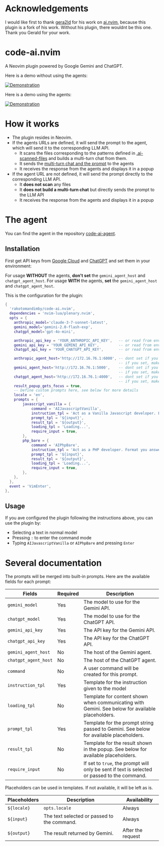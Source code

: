 # Acknowledgements

I would like first to thank [gera2ld](https://github.com/gera2ld) for his work on [ai.nvim](https://github.com/gera2ld/ai.nvim), because this plugin is a fork of his work. 
Without his plugin, there wouldnt be this one.
Thank you Gerald for your work.

# code-ai.nvim

A Neovim plugin powered by Google Gemini and ChatGPT.

Here is a demo without using the agents:

[![Demonstration](https://img.youtube.com/vi/fkVt4ozc-w8/0.jpg)](https://www.youtube.com/watch?v=fkVt4ozc-w8)

Here is a demo using the agents:

[![Demonstration](https://img.youtube.com/vi/Mmv7dKrak7Q/0.jpg)](https://www.youtube.com/watch?v=Mmv7dKrak7Q)

# How it works

- The plugin resides in Neovim.
- If the agents URLs are defined, it will send the prompt to the agent, which will send it to the corresponding LLM API.
  - It scans the files corresponding to the patterns defined in [.ai-scanned-files](./.ai-scanned-files) and builds a multi-turn chat from them.
  - It sends the [multi-turn chat and the prompt](./documentation/multi-turn-chat.json) to the agents
  - It receives the response from the agents and displays it in a popup
- If the agent URL are not defined, it will send the prompt directly to the corresponding LLM API.
  - It **does not scan** any files
  - It **does not build a multi-turn chat** but directly sends the prompt to the LLM API
  - It receives the response from the agents and displays it in a popup

# The agent

You can find the agent in the repository [code-ai-agent](https://github.com/rakotomandimby/code-ai-agent).

## Installation

First get API keys from [Google Cloud](https://ai.google.dev/gemini-api/docs/api-key) and [ChatGPT](https://platform.openai.com/api-keys) and set them in your environment:

For usage **WITHOUT** the agents, **don't set** the `gemini_agent_host` and `chatgpt_agent_host`.
For usage **WITH** the agents, **set** the `gemini_agent_host` and `chatgpt_agent_host`.

This is the configuration for the plugin:

```lua
{
  'rakotomandimby/code-ai.nvim',
  dependencies = 'nvim-lua/plenary.nvim',
  opts = {
    anthropic_model='claude-3-7-sonnet-latest',
    gemini_model='gemini-2.0-flash-exp',
    chatgpt_model='gpt-4o-mini',

    anthropic_api_key = 'YOUR_ANTHROPIC_API_KEY',   -- or read from env: `os.getenv('ANTHROPIC_API_KEY')`
    gemini_api_key = 'YOUR_GEMINI_API_KEY',         -- or read from env: `os.getenv('GEMINI_API_KEY')`
    chatgpt_api_key = 'YOUR_CHATGPT_API_KEY',       -- or read from env: `os.getenv('CHATGPT_API_KEY')`

    anthropic_agent_host='http://172.16.76.1:6000', -- dont set if you dont want to use the agent
                                                    -- if you set, make sure the agents are running
    gemini_agent_host='http://172.16.76.1:5000',    -- dont set if you dont want to use the agent
                                                    -- if you set, make sure the agents are running
    chatgpt_agent_host='http://172.16.76.1:4000',   -- dont set if you dont want to use the agent
                                                    -- if you set, make sure the agents are running
    result_popup_gets_focus = true,
    -- Define custom prompts here, see below for more details
    locale = 'en',
    prompts = {
        javascript_vanilla = {
            command = 'AIJavascriptVanilla',
            instruction_tpl = 'Act as a Vanilla Javascript developer. Format you answer with Markdown.',
            prompt_tpl = '${input}',
            result_tpl = '${output}',
            loading_tpl = 'Loading...',
            require_input = true,
        },
        php_bare = {
            command = 'AIPhpBare',
            instruction_tpl = 'Act as a PHP developer. Format you answer with Markdown.',
            prompt_tpl = '${input}',
            result_tpl = '${output}',
            loading_tpl = 'Loading...',
            require_input = true,
        },
    },
  },
  event = 'VimEnter',
},
```

## Usage

If you ave configured the plugin following the instructions above, you can use the plugin by:
- Selecting a text in normal model
- Pressing `:` to enter the command mode
- Typing `AIJavascriptVanilla` or `AIPhpBare` and pressing `Enter`

# Several documentation

The prompts will be merged into built-in prompts. Here are the available fields for each prompt:

| Fields            | Required | Description                                                                                      |
| ---------------   | -------- | ------------------------------------------------------------------------------------------------ |
| `gemini_model`    | Yes      | The model to use for the Gemini API.                                                             |
| `chatgpt_model`   | Yes      | The model to use for the ChatGPT API.                                                            |
| `gemini_api_key`  | Yes      | The API key for the Gemini API.                                                                  |
| `chatgpt_api_key` | Yes      | The API key for the ChatGPT API.                                                                 |
| `gemini_agent_host`  | No     | The host of the Gemini agent.                                                                   |
| `chatgpt_agent_host` | No     | The host of the ChatGPT agent.                                                                  |
| `command`         | No       | A user command will be created for this prompt.                                                  |
| `instruction_tpl` | Yes      | Template for the instruction given to the model                                                  |                         
| `loading_tpl`     | No       | Template for content shown when communicating with Gemini. See below for available placeholders. |
| `prompt_tpl`      | Yes      | Template for the prompt string passed to Gemini. See below for available placeholders.           |
| `result_tpl`      | No       | Template for the result shown in the popup. See below for available placeholders.                |
| `require_input`   | No       | If set to `true`, the prompt will only be sent if text is selected or passed to the command.     |

Placeholders can be used in templates. If not available, it will be left as is.

| Placeholders          | Description                                                                                | Availability      |
| --------------------- | ------------------------------------------------------------------------------------------ | ----------------- |
| `${locale}`           | `opts.locale`                                                                              | Always            |
| `${input}`            | The text selected or passed to the command.                                                | Always            |
| `${output}`           | The result returned by Gemini.                                                             | After the request |


